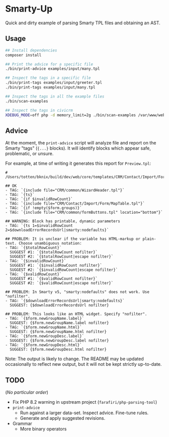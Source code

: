 # Smarty-Up

Quick and dirty example of parsing Smarty TPL files and obtaining an AST.

## Usage

```bash
## Install dependencies
composer install

## Print the advice for a specific file
./bin/print-advice examples/input/many.tpl

## Inspect the tags in a specific file
./bin/print-tags examples/input/greeter.tpl
./bin/print-tags examples/input/many.tpl

## Inspect the tags in all the example files
./bin/scan-examples

## Inspect the tags in civicrm
XDEBUG_MODE=off php -d memory_limit=2g ./bin/scan-examples /var/www/web/core/templates /tmp/scan-results
```

## Advice

At the moment, the `print-advice` script will analyze file and report on the
Smarty "tags" (`{...}` blocks).  It will identify blocks which appear safe,
problematic, or unsure.

For example, at time of writing it generates this report for `Preview.tpl`:

```
# /Users/totten/bknix/build/dev/web/core/templates/CRM/Contact/Import/Form/Preview.tpl

## OK
- TAG: `{include file="CRM/common/WizardHeader.tpl"}`
- TAG: `{ts}`
- TAG: `{if $invalidRowCount}`
- TAG: `{include file="CRM/Contact/Import/Form/MapTable.tpl"}`
- TAG: `{if !empty($form.groups)}`
- TAG: `{include file="CRM/common/formButtons.tpl" location="bottom"}`

## WARNING: Block has printable, dynamic parameters
- TAG: `{ts 1=$invalidRowCount 2=$downloadErrorRecordsUrl|smarty:nodefaults}`

## PROBLEM: It is unclear if the variable has HTML-markup or plain-text. Choose unambiguous notation:
- TAG: `{$totalRowCount}`
  SUGGEST #1: `{$totalRowCount nofilter}`
  SUGGEST #2: `{$totalRowCount|escape nofilter}`
- TAG: `{$invalidRowCount}`
  SUGGEST #1: `{$invalidRowCount nofilter}`
  SUGGEST #2: `{$invalidRowCount|escape nofilter}`
- TAG: `{$validRowCount}`
  SUGGEST #1: `{$validRowCount nofilter}`
  SUGGEST #2: `{$validRowCount|escape nofilter}`

## PROBLEM: In Smarty v5, "smarty:nodefaults" does not work. Use "nofilter".
- TAG: `{$downloadErrorRecordsUrl|smarty:nodefaults}`
  SUGGEST: {$downloadErrorRecordsUrl nofilter}

## PROBLEM: This looks like an HTML widget. Specify "nofilter".
- TAG: `{$form.newGroupName.label}`
  SUGGEST: {$form.newGroupName.label nofilter}
- TAG: `{$form.newGroupName.html}`
  SUGGEST: {$form.newGroupName.html nofilter}
- TAG: `{$form.newGroupDesc.label}`
  SUGGEST: {$form.newGroupDesc.label nofilter}
- TAG: `{$form.newGroupDesc.html}`
  SUGGEST: {$form.newGroupDesc.html nofilter}
```

Note: The output is likely to change. The README may be updated occasionally
to reflect new output, but it will not be kept strictly up-to-date.

## TODO

(*No particular order*)

* Fix PHP 8.2 warning in upstream project (`farafiri/php-parsing-tool`)
* `print-advice`
    * Run against a larger data-set. Inspect advice. Fine-tune rules.
    * Generate and apply suggested revisions.
* Grammar
    * More binary operators
